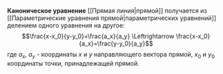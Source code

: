 **Каноническое уравнение** [[Прямая линия|прямой]] получается из [[Параметрические уравнения прямой|параметрических уравнений]] делением одного уравнения на другое:$$\frac{x-x_0}{y-y_0}=\frac{a_x}{a_y} \Leftrightarrow \frac{x-x_0}{a_x}=\frac{y-y_0}{a_y}$$где $a_x$, $a_y$ - координаты $x$ и $y$ направляющего вектора прямой, $x_0$ и $y_0$ координаты точки, принадлежащей прямой.
